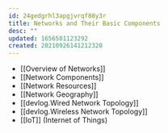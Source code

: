 ```yaml
---
id: 24gedgrhl3apgjvrqf88y3r
title: Networks and Their Basic Components
desc: ""
updated: 1656501123292
created: 20210926141212320
---
```


- [[Overview of Networks]]
- [[Network Components]]
- [[Network Resources]]
- [[Network Geography]]
- [[devlog.Wired Network Topology]]
- [[devlog.Wireless Network Topology]]
- [[IoT]] (Internet of Things)
